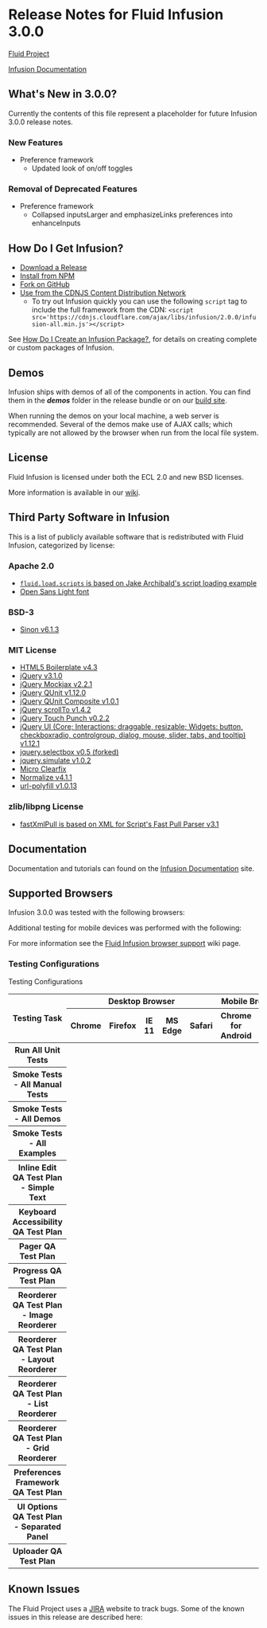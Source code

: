 # Release Notes for Fluid Infusion 3.0.0

[Fluid Project](http://fluidproject.org)

[Infusion Documentation](https://github.com/fluid-project/infusion-docs)

## What's New in 3.0.0?

Currently the contents of this file represent a placeholder for future Infusion 3.0.0 release notes.

### New Features

* Preference framework
  * Updated look of on/off toggles

### Removal of Deprecated Features

* Preference framework
  * Collapsed inputsLarger and emphasizeLinks preferences into enhanceInputs

## How Do I Get Infusion?

* [Download a Release](https://github.com/fluid-project/infusion/releases)
* [Install from NPM](https://www.npmjs.com/package/infusion)
* [Fork on GitHub](https://github.com/fluid-project/infusion)
* [Use from the CDNJS Content Distribution Network](https://cdnjs.com/libraries/infusion)
  * To try out Infusion quickly you can use the following `script` tag to include the full framework from the CDN:
    `<script src='https://cdnjs.cloudflare.com/ajax/libs/infusion/2.0.0/infusion-all.min.js'></script>`

See [How Do I Create an Infusion Package?](README.md#how-do-i-create-an-infusion-package), for details on creating
complete or custom packages of Infusion.

## Demos

Infusion ships with demos of all of the components in action. You can find them in the _**demos**_ folder in the release
bundle or on our [build site](http://build.fluidproject.org/).

When running the demos on your local machine, a web server is recommended. Several of the demos make use of AJAX calls;
which typically are not allowed by the browser when run from the local file system.

## License

Fluid Infusion is licensed under both the ECL 2.0 and new BSD licenses.

More information is available in our [wiki](http://wiki.fluidproject.org/display/fluid/Fluid+Licensing).

## Third Party Software in Infusion

This is a list of publicly available software that is redistributed with Fluid Infusion,
categorized by license:

### Apache 2.0

* [`fluid.load.scripts` is based on Jake Archibald's script loading example](
  http://www.html5rocks.com/en/tutorials/speed/script-loading/#toc-dom-rescue)
* [Open Sans Light font](http://www.google.com/fonts/specimen/Open+Sans)

### BSD-3

* [Sinon v6.1.3](http://sinonjs.org)

### MIT License

* [HTML5 Boilerplate v4.3](http://html5boilerplate.com/)
* [jQuery v3.1.0](http://jquery.com/)
* [jQuery Mockjax v2.2.1](https://github.com/jakerella/jquery-mockjax)
* [jQuery QUnit v1.12.0](http://qunitjs.com)
* [jQuery QUnit Composite v1.0.1](https://github.com/jquery/qunit-composite)
* [jQuery scrollTo v1.4.2](http://flesler.blogspot.com/2007/10/jqueryscrollto.html)
* [jQuery Touch Punch v0.2.2](http://touchpunch.furf.com/)
* [jQuery UI (Core; Interactions: draggable, resizable; Widgets: button, checkboxradio, controlgroup, dialog, mouse,
  slider, tabs, and tooltip) v1.12.1](http://ui.jquery.com/)
* [jquery.selectbox v0.5 (forked)](https://github.com/fluid-project/jquery.selectbox)
* [jquery.simulate v1.0.2](https://github.com/eduardolundgren/jquery-simulate)
* [Micro Clearfix](http://nicolasgallagher.com/micro-clearfix-hack/)
* [Normalize v4.1.1](https://necolas.github.io/normalize.css/)
* [url-polyfill v1.0.13](https://github.com/lifaon74/url-polyfill)

### zlib/libpng License

* [fastXmlPull is based on XML for Script's Fast Pull Parser v3.1](
  http://wiki.fluidproject.org/display/fluid/Licensing+for+fastXmlPull.js)

## Documentation

Documentation and tutorials can found on the [Infusion Documentation](
http://docs.fluidproject.org/infusion/development/) site.

## Supported Browsers

Infusion 3.0.0 was tested with the following browsers:

Additional testing for mobile devices was performed with the following:

For more information see the [Fluid Infusion browser support](
https://wiki.fluidproject.org/display/fluid/Prior+Browser+Support) wiki page.

### Testing Configurations

<table>
    <summary>Testing Configurations</summary>
    <thead>
        <tr>
            <th rowspan="2">Testing Task</th>
            <th colspan="5">Desktop Browser</th>
            <th colspan="2">Mobile Browser</th>
        </tr>
        <tr>
            <th>Chrome</th>
            <th>Firefox</th>
            <th>IE 11</th>
            <th>MS Edge</th>
            <th>Safari</th>
            <th>Chrome for Android</th>
            <th>Safari iOS</th>
        </tr>
    </thead>
    <tbody>
        <tr>
            <th>Run All Unit Tests</th>
            <td></td>
            <td></td>
            <td></td>
            <td></td>
            <td></td>
            <td></td>
            <td></td>
        </tr>
        <tr>
            <th>Smoke Tests - All Manual Tests</th>
            <td></td>
            <td></td>
            <td></td>
            <td></td>
            <td></td>
            <td></td>
            <td></td>
        </tr>
        <tr>
            <th>Smoke Tests - All Demos</th>
            <td></td>
            <td></td>
            <td></td>
            <td></td>
            <td></td>
            <td></td>
            <td></td>
        </tr>
        <tr>
            <th>Smoke Tests - All Examples</th>
            <td></td>
            <td></td>
            <td></td>
            <td></td>
            <td></td>
            <td></td>
            <td></td>
        </tr>
        <tr>
            <th>Inline Edit QA Test Plan - Simple Text</th>
            <td></td>
            <td></td>
            <td></td>
            <td></td>
            <td></td>
            <td></td>
            <td></td>
        </tr>
        <tr>
            <th>Keyboard Accessibility QA Test Plan</th>
            <td></td>
            <td></td>
            <td></td>
            <td></td>
            <td></td>
            <td></td>
            <td></td>
        </tr>
        <tr>
            <th>Pager QA Test Plan</th>
            <td></td>
            <td></td>
            <td></td>
            <td></td>
            <td></td>
            <td></td>
            <td></td>
        </tr>
        <tr>
            <th>Progress QA Test Plan</th>
            <td></td>
            <td></td>
            <td></td>
            <td></td>
            <td></td>
            <td></td>
            <td></td>
        </tr>
        <tr>
            <th>Reorderer QA Test Plan - Image Reorderer</th>
            <td></td>
            <td></td>
            <td></td>
            <td></td>
            <td></td>
            <td></td>
            <td></td>
        </tr>
        <tr>
            <th>Reorderer QA Test Plan - Layout Reorderer</th>
            <td></td>
            <td></td>
            <td></td>
            <td></td>
            <td></td>
            <td></td>
            <td></td>
        </tr>
        <tr>
            <th>Reorderer QA Test Plan - List Reorderer</th>
            <td></td>
            <td></td>
            <td></td>
            <td></td>
            <td></td>
            <td></td>
            <td></td>
        </tr>
        <tr>
            <th>Reorderer QA Test Plan - Grid Reorderer</th>
            <td></td>
            <td></td>
            <td></td>
            <td></td>
            <td></td>
            <td></td>
            <td></td>
        </tr>
        <tr>
            <th>Preferences Framework QA Test Plan</th>
            <td></td>
            <td></td>
            <td></td>
            <td></td>
            <td></td>
            <td></td>
            <td></td>
        </tr>
        <tr>
            <th>UI Options QA Test Plan - Separated Panel</th>
            <td></td>
            <td></td>
            <td></td>
            <td></td>
            <td></td>
            <td></td>
            <td></td>
        </tr>
        <tr>
            <th>Uploader QA Test Plan</th>
            <td></td>
            <td></td>
            <td></td>
            <td></td>
            <td></td>
            <td></td>
            <td></td>
        </tr>
    </tbody>
</table>

## Known Issues

The Fluid Project uses a [JIRA](http://issues.fluidproject.org) website to track bugs. Some of the known issues in this
release are described here:
